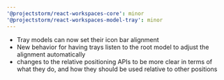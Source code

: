 ```yaml
---
'@projectstorm/react-workspaces-core': minor
'@projectstorm/react-workspaces-model-tray': minor
---
```


- Tray models can now set their icon bar alignment
- New behavior for having trays listen to the root model to adjust the alignment automatically
- changes to the relative positioning APIs to be more clear in terms of what they do, and how they should be used relative to other positions